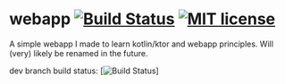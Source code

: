 # webapp [![Build Status](https://travis-ci.org/Benjozork/webapp.svg?branch=master)](https://travis-ci.org/Benjozork/webapp) [![MIT license](https://img.shields.io/badge/License-MIT-blue.svg)](https://lbesson.mit-license.org/) 
A simple webapp I made to learn kotlin/ktor and webapp principles. Will (very) likely be renamed in the future.

dev branch build status: [![Build Status](https://travis-ci.org/Benjozork/webapp.svg?branch=developement)]
